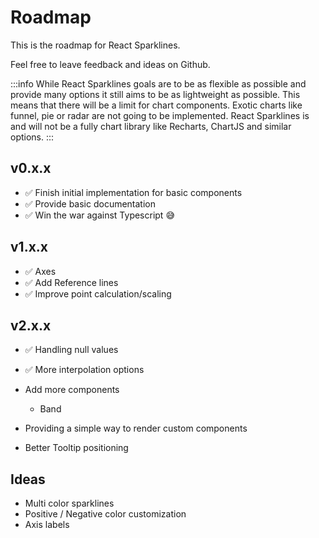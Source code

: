 # Roadmap

This is the roadmap for React Sparklines.

Feel free to leave feedback and ideas on Github.

:::info
While React Sparklines goals are to be as flexible as possible and provide many options it still aims to be as lightweight as possible. This means that there will be a limit for chart components. Exotic charts like funnel, pie or radar are not going to be implemented. React Sparklines is and will not be a fully chart library like Recharts, ChartJS and similar options. 
:::

## v0.x.x

- :white_check_mark: Finish initial implementation for basic components
- :white_check_mark: Provide basic documentation
- :white_check_mark: Win the war against Typescript :sweat_smile:

## v1.x.x

- :white_check_mark: Axes
- :white_check_mark: Add Reference lines
- :white_check_mark: Improve point calculation/scaling

## v2.x.x

- :white_check_mark: Handling null values
- :white_check_mark: More interpolation options

- Add more components
  - Band
- Providing a simple way to render custom components
- Better Tooltip positioning

## Ideas
- Multi color sparklines
- Positive / Negative color customization
- Axis labels